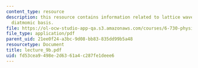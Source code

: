 ```yaml
---
content_type: resource
description: this resource contains information related to lattice waves in 1D with
  diatmomic basis.
file: https://ol-ocw-studio-app-qa.s3.amazonaws.com/courses/6-730-physics-for-solid-state-applications-spring-2003/fd53cea9498e2d6361a4c287fe1deee6_lecture_9b.pdf
file_type: application/pdf
parent_uid: 21ee0f24-a3bc-9d08-bb83-835dd99b5a48
resourcetype: Document
title: lecture_9b.pdf
uid: fd53cea9-498e-2d63-61a4-c287fe1deee6
---
```

